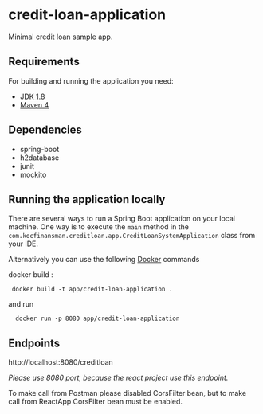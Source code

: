 # credit-loan-application

Minimal credit loan sample app.

## Requirements

For building and running the application you need:

- [JDK 1.8](http://www.oracle.com/technetwork/java/javase/downloads/jdk8-downloads-2133151.html)
- [Maven 4](https://maven.apache.org)

## Dependencies

- spring-boot
- h2database
- junit
- mockito

## Running the application locally

There are several ways to run a Spring Boot application on your local machine. One way is to execute the `main` method in the `com.kocfinansman.creditloan.app.CreditLoanSystemApplication` class from your IDE.

Alternatively you can use the following [Docker](https://docs.docker.com/develop) commands

docker build :

```shell
 docker build -t app/credit-loan-application .
```

and run

```shell
  docker run -p 8080 app/credit-loan-application
```

## Endpoints

http://localhost:8080/creditloan

*Please use 8080 port, because the react project use this endpoint.*

To make call from Postman please disabled CorsFilter bean, but to make call from ReactApp CorsFilter bean must be enabled.